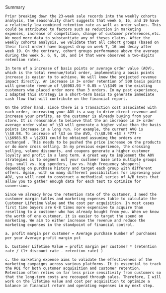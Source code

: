 
Summary

    Prior breaking down the 23-week sale records into the weekly cohorts analysis, the seasonality chart suggests that week 6, 16, and 19 have a relatively low combined retention rate as well as order values. This could be attributed to factors such as reduction in marketing expenses, increase of competition, change of customer preferences,etc. We need more data to substantiate any of theses claims. After the weekly cohorts analysis, we validate that all cohort groups (based on their first order) have biggest drop on week 7, 16 and decay after week 19. On the contrary, cohort groups performance above the average during the week 5, 6, 9, 10, and 14 that were observed a two-digits retention rates.

    In term of a increase of basis points or average order value (AOV), which is the total revenue/total order, implementing a basis points increase is easier to to achieve. We will know the projected revenue impact directly. An increase in 3+ order retention of 500 basis points will generate revenue of \$6983.93 * 0.05 = \\$349 on the existing customers who placed order more than 3 orders. In my past experience, I adapted this strategy in a short-term basis to generate immediate cash flow that will contribute on the financial report.

    On the other hand, since there is a transaction cost associated with each order, increasing your AOV is a way to drive direct revenue and increase your profits, as the customer is already buying from your store. It is reasonable to believe that the an increase in 3+ order average order value of \$3 will generate a higher value than the basis points increase in a long run. For example, the current AVO is \\$8.98. To increase of \$3 on the AVO, (\\$8.98 +$3 ) *777 - \\$6983.93 = \$2331 could be obtained assuming the orders are unchanged . This needs to be pushed the price increase on the products or do more cross selling. In my previous experience, the crossing selling, volume discounts, and coupons generate a higher customer loyalty and profit in a long term. A great way to implement the AOV strategies is to segment out your customer base into multiple groups (eg. small vs. big spenders, low vs. high frequency shoppers) depending on purchase history and target each group with different offers. Again, with so many different possibilities for improving your AOV, you will need to construct a methodical series of A/B tests that allow you to gather enough data for each test to optimize for conversion.

    Since we already know the retention rate of the customer, I need the customer margin tables and marketing expenses table to calculate the Customer Lifetime Value and the cost per acquisition. In most cases first time buyers are 6-8 times more expensive to acquire than reselling to a customer who has already bought from you. When we know the worth of one customer, it is easier to target the spend on marketing. We aim to either increase the revenue and reduce the marketing expenses in the standpoint of financial control.

    a. profit margin per customer = Average purchase Number of purchases per year Average profit margin pct

    b. Customer Lifetime Value = profit margin per customer * (retention rate / (1+ discount rate - retention rate) )

    c. the marketing expense aims to validate the effectiveness of the marketing campaigns across various platforms. It is essential to track the ROI for both customer acquisition and customer retention. Retention often relies on far less price sensitivity from customers so that the long-term costs are recouped through sales. Therefore, I will work on the lifetime value and cost per acquisition to optimize a balance in financial return and operating expenses in my next step.

